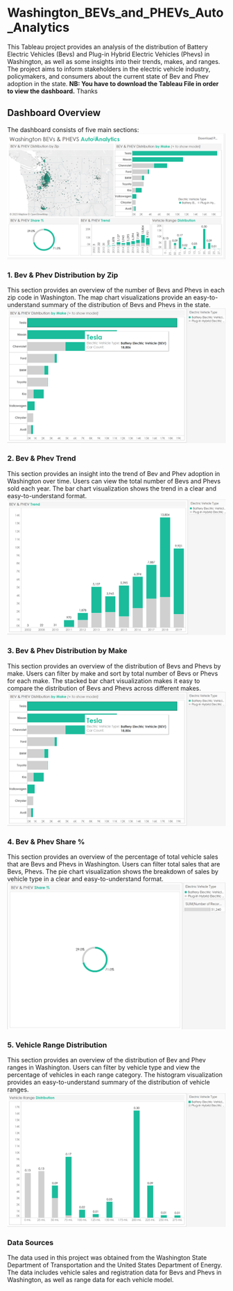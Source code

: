 # Washington_BEVs_and_PHEVs_Auto_Analytics
This Tableau project provides an analysis of the distribution of Battery Electric Vehicles (Bevs) and Plug-in Hybrid Electric Vehicles (Phevs) in Washington, as well as some insights into their trends, makes, and ranges. The project aims to inform stakeholders in the electric vehicle industry, policymakers, and consumers about the current state of Bev and Phev adoption in the state.
**NB: You have to download the Tableau File in order to view the dashboard.** Thanks

## Dashboard Overview
The dashboard consists of five main sections:
<img src="https://github.com/Symo-Stuart/Washington_BEVs_and_PHEVs_Auto_Analytics/blob/main/Files/Dashboard.png">

### 1. Bev & Phev Distribution by Zip
This section provides an overview of the number of Bevs and Phevs in each zip code in Washington. The map chart visualizations provide an easy-to-understand summary of the distribution of Bevs and Phevs in the state.
<img src="https://github.com/Symo-Stuart/Washington_BEVs_and_PHEVs_Auto_Analytics/blob/main/Files/Distribution%20by%20Make.png">

### 2. Bev & Phev Trend
This section provides an insight into the trend of Bev and Phev adoption in Washington over time. Users can view the total number of Bevs and Phevs sold each year. The bar chart visualization shows the trend in a clear and easy-to-understand format.
<img src="https://github.com/Symo-Stuart/Washington_BEVs_and_PHEVs_Auto_Analytics/blob/main/Files/Trend.png">

### 3. Bev & Phev Distribution by Make
This section provides an overview of the distribution of Bevs and Phevs by make. Users can filter by make and sort by total number of Bevs or Phevs for each make. The stacked bar chart visualization makes it easy to compare the distribution of Bevs and Phevs across different makes.
<img src="https://github.com/Symo-Stuart/Washington_BEVs_and_PHEVs_Auto_Analytics/blob/main/Files/Distribution%20by%20Make.png">

### 4. Bev & Phev Share %
This section provides an overview of the percentage of total vehicle sales that are Bevs and Phevs in Washington. Users can filter total sales that are Bevs, Phevs. The pie chart visualization shows the breakdown of sales by vehicle type in a clear and easy-to-understand format.
<img src="https://github.com/Symo-Stuart/Washington_BEVs_and_PHEVs_Auto_Analytics/blob/main/Files/Share%20%25.png">

### 5. Vehicle Range Distribution
This section provides an overview of the distribution of Bev and Phev ranges in Washington. Users can filter by vehicle type and view the percentage of vehicles in each range category. The histogram visualization provides an easy-to-understand summary of the distribution of vehicle ranges.
<img src="https://github.com/Symo-Stuart/Washington_BEVs_and_PHEVs_Auto_Analytics/blob/main/Files/Vehicle%20Range%20Distribution.png">

### Data Sources
The data used in this project was obtained from the Washington State Department of Transportation and the United States Department of Energy. The data includes vehicle sales and registration data for Bevs and Phevs in Washington, as well as range data for each vehicle model.
